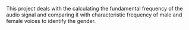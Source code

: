 This project deals with the calculating the fundamental frequency of the
audio signal and comparing it with characteristic frequency of male and
female voices to identify the gender.
